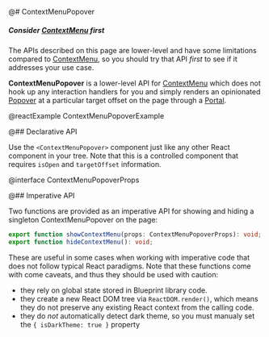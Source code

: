 @# ContextMenuPopover

<div class="@ns-callout @ns-intent-primary @ns-icon-info-sign">
    <h5 class="@ns-heading">

Consider [ContextMenu](#core/components/context-menu) first

</h5>

The APIs described on this page are lower-level and have some limitations compared to
[ContextMenu](#core/components/context-menu), so you should try that API _first_ to see if it addresses
your use case.

</div>

__ContextMenuPopover__ is a lower-level API for [ContextMenu](#core/components/context-menu) which
does not hook up any interaction handlers for you and simply renders an opinionated
[Popover](#core/components/popover) at a particular target offset on the page through a
[Portal](#core/components/portal).

@reactExample ContextMenuPopoverExample

@## Declarative API

Use the `<ContextMenuPopover>` component just like any other React component in your tree. Note that this is
a controlled component that requires `isOpen` and `targetOffset` information.

@interface ContextMenuPopoverProps

@## Imperative API

Two functions are provided as an imperative API for showing and hiding a singleton ContextMenuPopover on the page:

```ts
export function showContextMenu(props: ContextMenuPopoverProps): void;
export function hideContextMenu(): void;
```

These are useful in some cases when working with imperative code that does not follow typical React paradigms.
Note that these functions come with come caveats, and thus they should be used with caution:

-   they rely on global state stored in Blueprint library code.
-   they create a new React DOM tree via `ReactDOM.render()`, which means they do not preserve any existing React
    context from the calling code.
-   they do _not_ automatically detect dark theme, so you must manualy set the `{ isDarkTheme: true }` property
